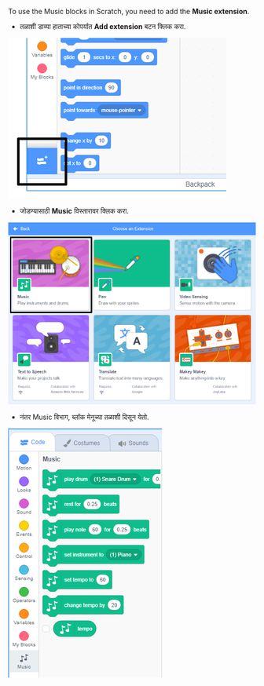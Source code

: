 To use the Music blocks in Scratch, you need to add the **Music extension**.

+ तळाशी डाव्या हाताच्या कोपर्यात **Add extension** बटन क्लिक करा.

![हायलाइट केलेले विस्तार बटण जोडा](images/add-extension-annotated.png)

+ जोडण्यासाठी **Music** विस्तारावर क्लिक करा.

![कलम विस्तार हायलाइट](images/click-music-annotated.png)

+ नंतर Music विभाग, ब्लॉक मेनूच्या तळाशी दिसून येतो.

![पेन विस्तार ब्लॉक](images/music-extension-blocks.png)